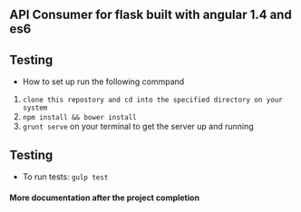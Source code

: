 ## API Consumer for flask built with angular 1.4 and es6


## Testing
* How to set up run the following commpand
1. ``` clone this repostory and cd into the specified directory on your system ```
2. ```npm install && bower install ```
3. ``` grunt serve ``` on your terminal to get the server up and running

## Testing
* To run tests:
``` gulp test ```


#### More documentation after the project completion
